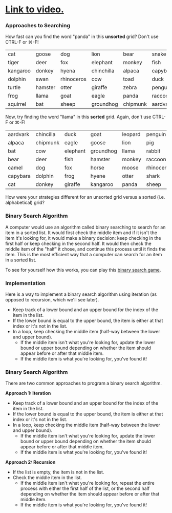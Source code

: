 # [Link to video.](https://www.youtube.com/watch?v=E8rlu5UyO64&list=PLVD25niNi0BmSZoy7atetbgODmero31pR)

### Approaches to Searching

How fast can you find the word "panda" in this **unsorted** grid? Don't use CTRL-F or ⌘-F!

<table>
  <tr>
    <td>cat</td>
    <td>goose</td>
    <td>dog</td>
    <td>lion</td>
    <td>bear</td>
    <td>snake</td>
    <td>rabbit</td>
  </tr>
  <tr>
    <td>tiger</td>
    <td>deer</td>
    <td>fox</td>
    <td>elephant</td>
    <td>monkey</td>
    <td>fish</td>
    <td>pig</td>
  </tr>
  <tr>
    <td>kangaroo</td>
    <td>donkey</td>
    <td>hyena</td>
    <td>chinchilla</td>
    <td>alpaca</td>
    <td>capybara</td>
    <td>horse</td>
  </tr>
  <tr>
    <td>dolphin</td>
    <td>swan</td>
    <td>rhinoceros</td>
    <td>cow</td>
    <td>toad</td>
    <td>duck</td>
    <td>moose</td>
  </tr>
  <tr>
    <td>turtle</td>
    <td>hamster</td>
    <td>otter</td>
    <td>giraffe</td>
    <td>zebra</td>
    <td>penguin</td>
    <td>leopard</td>
  </tr>
  <tr>
    <td>frog</td>
    <td>llama</td>
    <td>goat</td>
    <td>eagle</td>
    <td>panda</td>
    <td>raccoon</td>
    <td>shark</td>
  </tr>
  <tr>
    <td>squirrel</td>
    <td>bat</td>
    <td>sheep</td>
    <td>groundhog</td>
    <td>chipmunk</td>
    <td>aardvark</td>
    <td>camel</td>
  </tr>
 </table>

Now, try finding the word "llama" in this **sorted** grid. Again, don't use CTRL-F or ⌘-F!

<table>
  <tr>
    <td>aardvark</td>
    <td>chincilla</td>
    <td>duck</td>
    <td>goat</td>
    <td>leopard</td>
    <td>penguin</td>
    <td>snake</td>
  </tr>
  <tr>
    <td>alpaca</td>
    <td>chipmunk</td>
    <td>eagle</td>
    <td>goose</td>
    <td>lion</td>
    <td>pig</td>
    <td>squirrel</td>
  </tr>
  <tr>
    <td>bat</td>
    <td>cow</td>
    <td>elephant</td>
    <td>groundhog</td>
    <td>llama</td>
    <td>rabbit</td>
    <td>swan</td>
  </tr>
  <tr>
    <td>bear</td>
    <td>deer</td>
    <td>fish</td>
    <td>hamster</td>
    <td>monkey</td>
    <td>raccoon</td>
    <td>tiger</td>
  </tr>
  <tr>
    <td>camel</td>
    <td>dog</td>
    <td>fox</td>
    <td>horse</td>
    <td>moose</td>
    <td>rhinoceros</td>
    <td>toad</td>
  </tr>
  <tr>
    <td>capybara</td>
    <td>dolphin</td>
    <td>frog</td>
    <td>hyene</td>
    <td>otter</td>
    <td>shark</td>
    <td>turtle</td>
  </tr>
  <tr>
    <td>cat</td>
    <td>donkey</td>
    <td>giraffe</td>
    <td>kangaroo</td>
    <td>panda</td>
    <td>sheep</td>
    <td>zebra</td>
  </tr>
 </table>
 
How were your strategies different for an unsorted grid versus a sorted (i.e. alphabetical) grid?

### Binary Search Algorithm

A computer would use an algorithm called binary searching to search for an item in a sorted list. It would first check the middle item and if it isn't the item it's looking for, it would make a binary decision: keep checking in the first half or keep checking in the second half. It would then check the middle item of the "half" it chose, and continue this process until it finds the item. This is the most efficient way that a computer can search for an item in a sorted list.

To see for yourself how this works, you can play this [binary search game](https://sarahstrong.ca/games/binarySearch.html).
 
### Implementation

Here is a way to implement a binary search algorithm using iteration (as opposed to recursion, which we'll see later).

* Keep track of a lower bound and an upper bound for the index of the item in the list.
* If the lower bound is equal to the upper bound, the item is either at that index or it's not in the list.
* In a loop, keep checking the middle item (half-way between the lower and upper bound).
  * If the middle item isn't what you're looking for, update the lower bound or upper bound depending on whether the item should appear before or after that middle item.
  * If the middle item is what you're looking for, you've found it!

### Binary Search Algorithm

There are two common approaches to program a binary search algorithm.

**Approach 1: Iteration**

* Keep track of a lower bound and an upper bound for the index of the item in the list.
* If the lower bound is equal to the upper bound, the item is either at that index or it's not in the list.
* In a loop, keep checking the middle item (half-way between the lower and upper bound).
  * If the middle item isn't what you're looking for, update the lower bound or upper bound depending on whether the item should appear before or after that middle item.
  * If the middle item is what you're looking for, you've found it!

**Approach 2: Recursion**

* If the list is empty, the item is not in the list.
* Check the middle item in the list. 
  * If the middle item isn't what you're looking for, repeat the entire process with either the first half of the list, or the second half depending on whether the item should appear before or after that middle item.
  * If the middle item is what you're looking for, you've found it!
 
